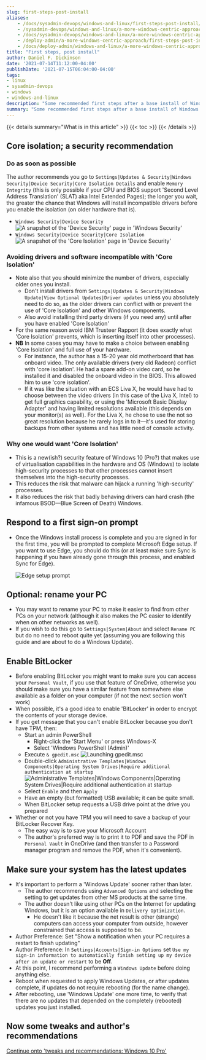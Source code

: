 ```yaml
---
slug: first-steps-post-install
aliases:
    - /docs/sysadmin-devops/windows-and-linux/first-steps-post-install/
    - /sysadmin-devops/windows-and-linux/a-more-windows-centric-approach/first-steps-post-install/
    - /docs/sysadmin-devops/windows-and-linux/a-more-windows-centric-approach/first-steps-post-install/
    - /deploy-admin/a-more-windows-centric-approach/first-steps-post-install/
    - /docs/deploy-admin/windows-and-linux/a-more-windows-centric-approach/first-steps-post-install/
title: "First steps, post install"
author: Daniel F. Dickinson
date: '2021-07-14T11:12:00-04:00'
publishDate: '2021-07-15T06:04:00-04:00'
tags:
- linux
- sysadmin-devops
- windows
- windows-and-linux
description: "Some recommended first steps after a base install of Windows 10."
summary: "Some recommended first steps after a base install of Windows 10."
---
```


{{< details summary="What is in this article" >}}
{{< toc >}}
{{< /details >}}

## Core isolation; a security recommendation

### Do as soon as possible

The author recommends you go to ``Settings|Updates & Security|Windows Security|Device Security|Core Isolation Details`` and enable ``Memory Integrity`` (this is only possible if your CPU and BIOS support 'Second Level Address Translation' (SLAT) aka Intel Extended Pages); the longer you wait, the greater the chance that Windows will install incompatible drivers before you enable the isolation (on older hardware that is).

* ``Windows Security|Device Security``
  ![A snapshot of the 'Device Security' page in 'Windows Security'](/assets/images/windows-10-install/win10pro-post-install-device-security-core-isolation.png)
* ``Windows Security|Device Security|Core Isolation``
  ![A snapshot of the 'Core Isolation' page in 'Device Security'](/assets/images/windows-10-install/win10pro-post-install-core-isolation-memory-integrity.png)

### Avoiding drivers and software incompatible with 'Core Isolation'

* Note also that you should minimize the number of drivers, especially older ones you install.
  * Don't install drivers from ``Settings|Updates & Security|Windows Update|View Optional Updates|Driver updates`` unless you absolutely need to do so, as the older drivers can conflict with or prevent the use of 'Core Isolation' and other Windows components.
  * Also avoid installing third party drivers (if you need any) until after you have enabled 'Core Isolation'
* For the same reason avoid IBM Trusteer Rapport (it does exactly what 'Core Isolation' prevents, which is inserting itself into other processes).
* **NB** In some cases you may have to make a choice between enabling 'Core Isolation' and full use of your hardware.
  * For instance, the author has a 15-20 year old motherboard that has onboard video. The only available drivers (very old Radeon) conflict with 'core isolation'. He had a spare add-on video card, so he installed it and disabled the onboard video in the BIOS. This allowed him to use 'core isolation'.
  * If it was like the situation with an ECS Liva X, he would have had to choose between the video drivers (in this case of the Liva X, Intel) to get full graphics capability, or using the 'Microsoft Basic Display Adapter' and having limited resolutions available (this depends on your monitor(s) as well). For the Liva X, he chose to use the not so great resolution because he rarely logs in to it—it's used for storing backups from other systems and has little need of console activity.

### Why one would want 'Core Isolation'

* This is a new(ish?) security feature of Windows 10 (Pro?) that makes use of virtualisation capabilities in the hardware and OS (Windows) to isolate high-security processes to that other processes cannot insert themselves into the high-security processes.
* This reduces the risk that malware can hijack a running 'high-security' processes.
* It also reduces the risk that badly behaving drivers can hard crash (the infamous BSOD—Blue Screen of Death) Windows.

## Respond to a first sign-on prompt

* Once the Windows install process is complete and you are signed in for the first time, you will be prompted to complete Microsoft Edge setup. If you want to use Edge, you should do this (or at least make sure Sync is happening if you have already gone through this process, and enabled Sync for Edge).

  ![Edge setup prompt](/assets/images/windows-10-install/win10pro-post-install-edge-setup-prompt.png)

## Optional: rename your PC

* You may want to rename your PC to make it easier to find from other PCs on your network (although it also makes the PC easier to identify when on other networks as well).
* If you wish to do this go to ``Settings|System|About`` and select ``Rename PC`` but do no need to reboot quite yet (assuming you are following this guide and are about to do a Windows Update).

## Enable BitLocker

* Before enabling BitLocker you might want to make sure you can access your ``Personal Vault``, if you use that feature of OneDrive, otherwise you should make sure you have a similar feature from somewhere else available as a folder on your computer (if not the next section won't work)
* When possible, it's a good idea to enable 'BitLocker' in order to encrypt the contents of your storage device.
* If you get message that you can't enable BitLocker because you don't have TPM, then:
  * Start an admin PowerShell
    * Right-click the 'Start Menu' or press Windows-X
    * Select 'Windows PowerShell (Admin)'
  * Execute ``& gpedit.msc``
    ![Launching gpedit.msc](/assets/images/windows-10-install/win10pro-post-install-launch-gpedit_msc.png)
  * Double-click ``Administrative Templates|Windows Components|Operating System Drives|Require additional authentication at startup``
    ![Administrative Templates|Windows Components|Operating System Drives|Require additional authentication at startup](/assets/images/windows-10-install/win10pro-post-install-no-tpm-enable-bitlocker.png)
  * Select ``Enable`` and then ``Apply``
  * Have an empty (but formatted) USB available; it can be quite small.
  * When BitLocker setup requests a USB drive point at the drive you prepared
* Whether or not you have TPM you will need to save a backup of your BitLocker Recover Key.
  * The easy way is to save your Microsoft Account
  * The author's preferred way is to print it to PDF and save the PDF in ``Personal Vault`` in OneDrive (and then transfer to a Password manager program and remove the PDF, when it's convenient).

## Make sure your system has the latest updates

* It's important to perform a 'Windows Update' sooner rather than later.
  * The author recommends using ``Advanced Options`` and selecting the setting to get updates from other MS products at the same time.
  * The author doesn't like using other PCs on the Internet for updating Windows, but it is an option available in ``Delivery Optimization``.
    * He doesn't like it because the net result is other (strange) computers can access your computer from outside, however constrained that access is supposed to be.
* Author Preference: Set "Show a notification when your PC requires a restart to finish updating"
* Author Preference: In ``Settings|Accounts|Sign-in Options`` set ``Use my sign-in information to automatically finish setting up my device after an update or restart`` to be **Off**.
* At this point, I recommend performing a ``Windows Update`` before doing anything else.
* Reboot when requested to apply Windows Updates, or after updates complete, if updates do not require rebooting (for the name change).
* After rebooting, use 'Windows Update' one more time, to verify that there are no updates that depended on the completely (rebooted) updates you just installed.

## Now some tweaks and author's recommendations

[Continue onto 'tweaks and recommendations: Windows 10 Pro'](tweaks-and-recommendations.md)
